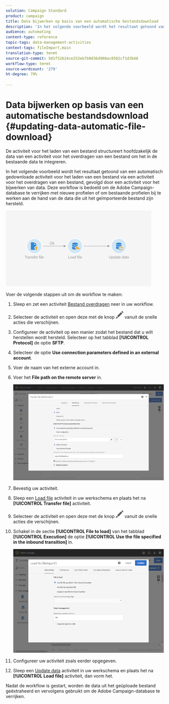 ```yaml
---
solution: Campaign Standard
product: campaign
title: Data bijwerken op basis van een automatische bestandsdownload
description: 'In het volgende voorbeeld wordt het resultaat getoond van een automatisch gedownloade activiteit voor het laden van een bestand via een activiteit voor het overdragen van een bestand, gevolgd door een activiteit voor het bijwerken van data. '
audience: automating
content-type: reference
topic-tags: data-management-activities
context-tags: fileImport,main
translation-type: tm+mt
source-git-commit: 501f52624ce253eb7b0d36d908ac8502cf1d3b48
workflow-type: tm+mt
source-wordcount: '279'
ht-degree: 79%

---
```



# Data bijwerken op basis van een automatische bestandsdownload {#updating-data-automatic-file-download}

De activiteit voor het laden van een bestand structureert hoofdzakelijk de data van een activiteit voor het overdragen van een bestand om het in de bestaande data te integreren.

In het volgende voorbeeld wordt het resultaat getoond van een automatisch gedownloade activiteit voor het laden van een bestand via een activiteit voor het overdragen van een bestand, gevolgd door een activiteit voor het bijwerken van data. Deze workflow is bedoeld om de Adobe Campaign-database te verrijken met nieuwe profielen of om bestaande profielen bij te werken aan de hand van de data die uit het geïmporteerde bestand zijn hersteld.

![](assets/load_file_workflow_ex1.png)

Voer de volgende stappen uit om de workflow te maken:

1. Sleep en zet een activiteit [Bestand overdragen](../../automating/using/transfer-file.md) neer in uw workflow.
1. Selecteer de activiteit en open deze met de knop ![](assets/edit_darkgrey-24px.png) vanuit de snelle acties die verschijnen.
1. Configureer de activiteit op een manier zodat het bestand dat u wilt herstellen wordt hersteld. Selecteer op het tabblad **[!UICONTROL Protocol]** de optie **SFTP**.
1. Selecteer de optie **Use connection parameters defined in an external account**.
1. Voer de naam van het externe account in.
1. Voer het **File path on the remote server** in.

   ![](assets/wkf_file_transfer_07.png)

1. Bevestig uw activiteit.
1. Sleep een [Load file](../../automating/using/load-file.md) activiteit in uw werkschema en plaats het na **[!UICONTROL Transfer file]** activiteit.
1. Selecteer de activiteit en open deze met de knop ![](assets/edit_darkgrey-24px.png) vanuit de snelle acties die verschijnen.
1. Schakel in de sectie **[!UICONTROL File to load]** van het tabblad **[!UICONTROL Execution]** de optie **[!UICONTROL Use the file specified in the inbound transition]** in.

   ![](assets/wkf_file_loading8.png)

1. Configureer uw activiteit zoals eerder opgegeven.
1. Sleep een [Update data](../../automating/using/update-data.md) activiteit in uw werkschema en plaats het na **[!UICONTROL Load file]** activiteit, dan vorm het.

Nadat de workflow is gestart, worden de data uit het geüploade bestand geëxtraheerd en vervolgens gebruikt om de Adobe Campaign-database te verrijken.
